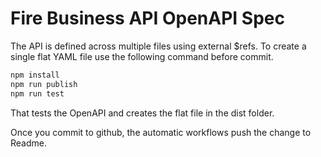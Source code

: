 # Fire Business API OpenAPI Spec

The API is defined across multiple files using external $refs. To create a single flat YAML file use the following command before commit.
```bash
npm install 
npm run publish
npm run test 
``` 
That tests the OpenAPI and creates the flat file in the dist folder. 

Once you commit to github, the automatic workflows push the change to Readme. 
